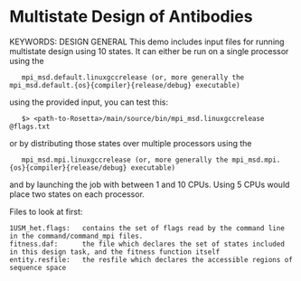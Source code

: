 # Multistate Design of Antibodies
KEYWORDS: DESIGN GENERAL
This demo includes input files for running multistate design using 10 states.
It can either be run on a single processor using the
```
   mpi_msd.default.linuxgccrelease (or, more generally the mpi_msd.default.{os}{compiler}{release/debug} executable)
```
   using the provided input, you can test this:

```
   $> <path-to-Rosetta>/main/source/bin/mpi_msd.linuxgccrelease @flags.txt
```

or by distributing those states over multiple processors using the
```
   mpi_msd.mpi.linuxgccrelease (or, more generally the mpi_msd.mpi.{os}{compiler}{release/debug} executable)
```
and by launching the job with between 1 and 10 CPUs.  Using 5 CPUs would place two states
on each processor.

Files to look at first:
```
1USM_het.flags:   contains the set of flags read by the command line in the command/command_mpi files.
fitness.daf:      the file which declares the set of states included in this design task, and the fitness function itself
entity.resfile:   the resfile which declares the accessible regions of sequence space
```

